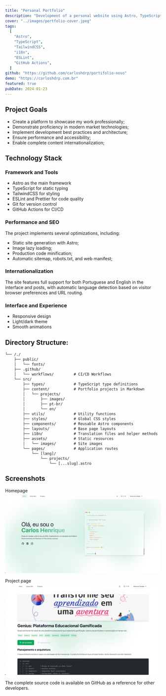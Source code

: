 ```yaml
---
title: "Personal Portfolio"
description: "Development of a personal website using Astro, TypeScript, and TailwindCSS, focusing on performance, SEO, and internationalization."
cover: "../images/portfolio-cover.jpeg"
tags:
  [
    "Astro",
    "TypeScript",
    "TailwindCSS",
    "i18n",
    "ESLint",
    "GitHub Actions",
  ]
github: "https://github.com/carloshdrp/portifolio-novo"
demo: "https://carloshdrp.com.br"
featured: true
pubDate: 2024-01-23
---
```


## Project Goals
- Create a platform to showcase my work professionally;
- Demonstrate proficiency in modern market technologies;
- Implement development best practices and architecture;
- Ensure performance and accessibility;
- Enable complete content internationalization;

## Technology Stack
### Framework and Tools
- Astro as the main framework
- TypeScript for static typing
- TailwindCSS for styling
- ESLint and Prettier for code quality
- Git for version control
- GitHub Actions for CI/CD

### Performance and SEO
The project implements several optimizations, including:
- Static site generation with Astro;
- Image lazy loading;
- Production code minification;
- Automatic sitemap, robots.txt, and web manifest;

### Internationalization
The site features full support for both Portuguese and English in the interface and posts, with automatic language detection based on visitor browser preferences and URL routing.

### Interface and Experience
- Responsive design
- Light/dark theme
- Smooth animations

## Directory Structure:
```
└── /./                
    ├── public/
    │   └── fonts/            
    ├── .github/            
    │   └── workflows/         # CI/CD Workflows
    └── src/
        ├── types/             # TypeScript type definitions
        ├── content/           # Portfolio projects in Markdown
        │   └── projects/  
        │       ├── images/
        │       ├── pt-br/
        │       └── en/
        ├── utils/             # Utility functions
        ├── styles/            # Global CSS styles
        ├── components/        # Reusable Astro components
        ├── layouts/           # Base page layouts
        ├── i18n/              # Translation files and helper methods
        ├── assets/            # Static resources
        │   └── images/        # Site images
        └── pages/             # Application routes
            └── [lang]/ 
                └── projects/ 
                    └── [...slug].astro 
```

## Screenshots
Homepage
![](../images/portfolio-cover.jpeg)

Project page
![](../images/portfolio-project.jpeg)

The complete source code is available on GitHub as a reference for other developers.